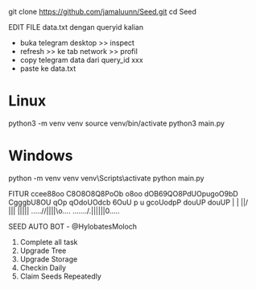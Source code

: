 git clone https://github.com/jamaluunn/Seed.git
cd Seed

EDIT FILE data.txt dengan queryid kalian
- buka telegram desktop >> inspect
- refresh >> ke tab network >> profil
- copy telegram data dari query_id xxx
- paste ke data.txt

# Linux
python3 -m venv venv
source venv/bin/activate
python3 main.py

# Windows
python -m venv venv
venv\Scripts\activate
python main.py

FITUR
         ccee88oo
      C8O8O8Q8PoOb o8oo
     dOB69QO8PdUOpugoO9bD
   CgggbU8OU qOp qOdoUOdcb
       6OuU  p u gcoUodpP
        douUP   douUP
           |  |
           ||/\
           ||\|
           |||||
     .....//||||\o....
   ......./.||||||0.....

SEED AUTO BOT - @HylobatesMoloch
1. Complete all task
2. Upgrade Tree
3. Upgrade Storage
4. Checkin Daily
5. Claim Seeds Repeatedly

